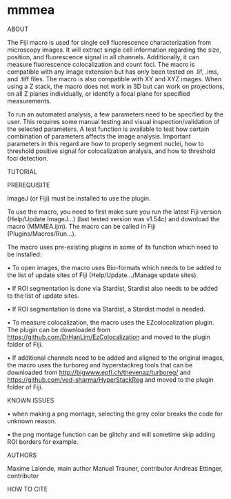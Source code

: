 # mmmea

ABOUT

The Fiji macro is used for single cell fluorescence characterization from microscopy images. It will extract single cell information regarding the size, position, and fluorescence signal in all channels. Additionally, it can measure fluorescence colocalization and count foci. The macro is compatible with any image extension but has only been tested on .lif, .ims, and .tiff files. The macro is also compatible with XY and XYZ images. When using a Z stack, the macro does not work in 3D but can work on projections, on all Z planes individually, or identify a focal plane for specified measurements.

To run an automated analysis, a few parameters need to be specified by the user. This requires some manual testing and visual inspection/validation of the selected parameters. A test function is available to test how certain combination of parameters affects the image analysis. Important parameters in this regard are how to properly segment nuclei, how to threshold positive signal for colocalization analysis, and how to threshold foci detection.

TUTORIAL



PREREQUISITE

ImageJ (or Fiji) must be installed to use the plugin.

To use the macro, you need to first make sure you run the latest Fiji version (Help/Update ImageJ…) (last tested version was v1.54c) and download the macro (MMMEA.ijm). The macro can be called in Fiji (Plugins/Macros/Run…). 

The macro uses pre-existing plugins in some of its function which need to be installed:

•	To open images, the macro uses Bio-formats which needs to be added to the list of update sites of Fiji (Help/Update…/Manage update sites).

•	If ROI segmentation is done via Stardist, Stardist also needs to be added to the list of update sites.

•	If ROI segmentation is done via Stardist, a Stardist model is needed.

•	To measure colocalization, the macro uses the EZcolocalization plugin. The plugin can be downloaded from https://github.com/DrHanLim/EzColocalization and moved to the plugin folder of Fiji.

•	If additional channels need to be added and aligned to the original images, the macro uses the turboreg and hyperstackreg tools that can be downloaded from http://bigwww.epfl.ch/thevenaz/turboreg/ and https://github.com/ved-sharma/HyperStackReg and moved to the plugin folder of Fiji.

KNOWN ISSUES

• when making a png montage, selecting the grey color breaks the code for unknown reason.

• the png montage function can be glitchy and will sometime skip adding ROI borders for example.

AUTHORS

Maxime Lalonde, main author
Manuel Trauner, contributor
Andreas Ettinger, contributor



HOW TO CITE






